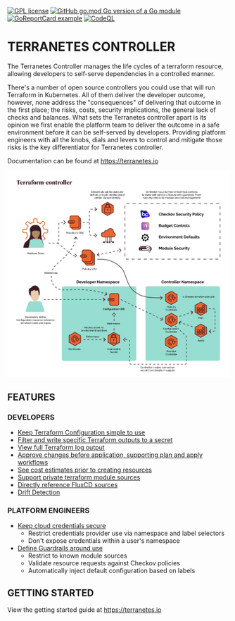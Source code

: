 [![GPL license](https://img.shields.io/badge/License-GPL-blue.svg)](http://perso.crans.org/besson/LICENSE.html)
[![GitHub go.mod Go version of a Go module](https://img.shields.io/github/go-mod/go-version/gomods/athens.svg)](https://github.com/gomods/athens)
[![GoReportCard example](https://goreportcard.com/badge/github.com/appvia/terranetes-controller)](https://goreportcard.com/report/github.com/appvia/terranetes-controller)
[![CodeQL](https://github.com/appvia/terranetes-controller/actions/workflows/codeql.yml/badge.svg)](https://github.com/appvia/terranetes-controller/actions/workflows/codeql.yml)


# **TERRANETES CONTROLLER**

The Terranetes Controller manages the life cycles of a terraform resource, allowing developers to self-serve dependencies in a controlled manner.

There's a number of open source controllers you could use that will run Terraform in Kubernetes. All of them deliver the developer outcome, however, none address the "consequences" of delivering that outcome in the first place; the risks, costs, security implications, the general lack of checks and balances. What sets the Terranetes controller apart is its opinion we first enable the platform team to deliver the outcome in a safe environment before it can be self-served by developers. Providing platform engineers with all the knobs, dials and levers to control and mitigate those risks is the key differentiator for Terranetes controller.

Documentation can be found at https://terranetes.io

![Architecture](docs/images/terranetes-controller-arch.png)

**FEATURES**
---

### DEVELOPERS

- [Keep Terraform Configuration simple to use](https://terranetes.appvia.io/terranetes-controller/developer/configuration/)
- [Filter and write specific Terraform outputs to a secret](https://terranetes.appvia.io/terranetes-controller/developer/configuration/#connection-secret-reference)
- [View full Terraform log output](https://terranetes.appvia.io/terranetes-controller/developer/configuration/#viewing-the-changes)
- [Approve changes before application, supporting plan and apply workflows](https://terranetes.appvia.io/terranetes-controller/developer/configuration/#approving-a-plan)
- [See cost estimates prior to creating resources](https://terranetes.appvia.io/terranetes-controller/admin/costs/)
- [Support private terraform module sources](https://terranetes.appvia.io/terranetes-controller/developer/private/)
- [Directly reference FluxCD sources](https://terranetes.appvia.io/terranetes-controller/developer/flux/)
- [Drift Detection](https://terranetes.appvia.io/terranetes-controller/admin/drift/)

### PLATFORM ENGINEERS

- [Keep cloud credentials secure](https://terranetes.appvia.io/terranetes-controller/admin/providers/)
  - Restrict credentials provider use via namespace and label selectors
  - Don't expose credentials within a user's namespace
- [Define Guardrails around use](https://terranetes.appvia.io/terranetes-controller/admin/policy/)
  - Restrict to known module sources
  - Validate resource requests against Checkov policies
  - Automatically inject default configuration based on labels

**GETTING STARTED**
---

View the getting started guide at https://terranetes.io
